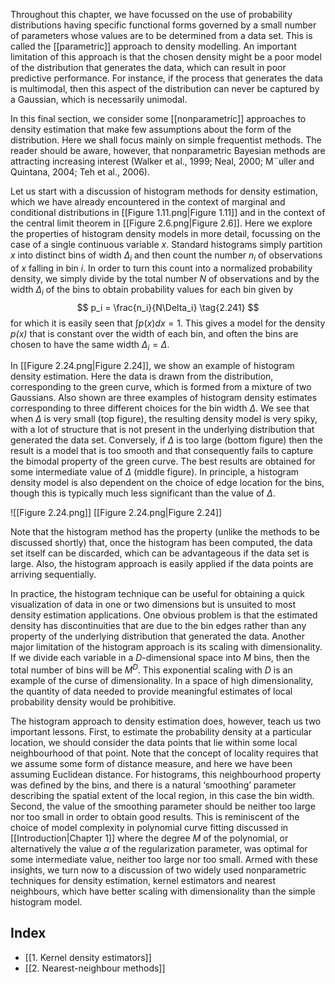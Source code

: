 Throughout this chapter, we have focussed on the use of probability distributions having specific functional forms governed by a small number of parameters whose values are to be determined from a data set. This is called the [[parametric]] approach to density modelling. An important limitation of this approach is that the chosen density might be a poor model of the distribution that generates the data, which can result in poor predictive performance. For instance, if the process that generates the data is multimodal, then this aspect of the distribution can never be captured by a Gaussian, which is necessarily unimodal.

In this final section, we consider some [[nonparametric]] approaches to density estimation that make few assumptions about the form of the distribution. Here we shall focus mainly on simple frequentist methods. The reader should be aware, however, that nonparametric Bayesian methods are attracting increasing interest (Walker et al., 1999; Neal, 2000; M¨uller and Quintana, 2004; Teh et al., 2006).

Let us start with a discussion of histogram methods for density estimation, which we have already encountered in the context of marginal and conditional distributions in [[Figure 1.11.png|Figure 1.11]] and in the context of the central limit theorem in [[Figure 2.6.png|Figure 2.6]]. Here we explore the properties of histogram density models in more detail, focussing on the case of a single continuous variable *x*. Standard histograms simply partition *x* into distinct bins of width $\Delta_i$ and then count the number $n_i$ of observations of *x* falling in bin *i*. In order to turn this count into a normalized probability density, we simply divide by the total number *N* of observations and by the width $\Delta_i$ of the bins to obtain probability values for each bin given by
$$
p_i = \frac{n_i}{N\Delta_i}
\tag{2.241}
$$
for which it is easily seen that $\int p(x) dx = 1$. This gives a model for the density
*p(x)* that is constant over the width of each bin, and often the bins are chosen to have the same width $\Delta_i = \Delta$.

In [[Figure 2.24.png|Figure 2.24]], we show an example of histogram density estimation. Here
the data is drawn from the distribution, corresponding to the green curve, which is formed from a mixture of two Gaussians. Also shown are three examples of histogram density estimates corresponding to three different choices for the bin width $\Delta$. We see that when $\Delta$ is very small (top figure), the resulting density model is very spiky, with a lot of structure that is not present in the underlying distribution that generated the data set. Conversely, if $\Delta$ is too large (bottom figure) then the result is a model that is too smooth and that consequently fails to capture the bimodal property of the green curve. The best results are obtained for some intermediate value of $\Delta$ (middle figure). In principle, a histogram density model is also dependent on the choice of edge location for the bins, though this is typically much less significant than the value of $\Delta$.

![[Figure 2.24.png]]
[[Figure 2.24.png|Figure 2.24]]

Note that the histogram method has the property (unlike the methods to be discussed shortly) that, once the histogram has been computed, the data set itself can be discarded, which can be advantageous if the data set is large. Also, the histogram approach is easily applied if the data points are arriving sequentially.

In practice, the histogram technique can be useful for obtaining a quick visualization of data in one or two dimensions but is unsuited to most density estimation applications. One obvious problem is that the estimated density has discontinuities that are due to the bin edges rather than any property of the underlying distribution that generated the data. Another major limitation of the histogram approach is its scaling with dimensionality. If we divide each variable in a *D*-dimensional space into *M* bins, then the total number of bins will be $M^D$. This exponential scaling with *D* is an example of the curse of dimensionality. In a space of high dimensionality, the quantity of data needed to provide meaningful estimates of local probability density would be prohibitive.

The histogram approach to density estimation does, however, teach us two important lessons. First, to estimate the probability density at a particular location, we should consider the data points that lie within some local neighbourhood of that point. Note that the concept of locality requires that we assume some form of distance measure, and here we have been assuming Euclidean distance. For histograms, this neighbourhood property was defined by the bins, and there is a natural ‘smoothing’ parameter describing the spatial extent of the local region, in this case the bin width. Second, the value of the smoothing parameter should be neither too large nor too small in order to obtain good results. This is reminiscent of the choice of model complexity in polynomial curve fitting discussed in [[Introduction|Chapter 1]] where the degree *M* of the polynomial, or alternatively the value $\alpha$ of the regularization parameter, was optimal for some intermediate value, neither too large nor too small. Armed with these insights, we turn now to a discussion of two widely used nonparametric techniques for density estimation, kernel estimators and nearest neighbours, which have better scaling with dimensionality than the simple histogram model.

## Index
- [[1. Kernel density estimators]]
- [[2. Nearest-neighbour methods]]